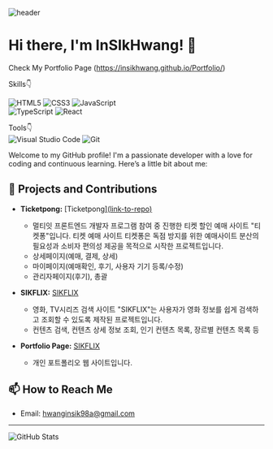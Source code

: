 ![header](https://capsule-render.vercel.app/api?type=waving&color=auto&height=300&section=header&text=INSIK's%20Github!&fontSize=90&animation=fadeIn)

# Hi there, I'm InSIkHwang! 👋

Check My Portfolio Page (https://insikhwang.github.io/Portfolio/)

Skills👇  
  
![HTML5](https://img.shields.io/badge/html5-%23E34F26.svg?style=for-the-badge&logo=html5&logoColor=white)
![CSS3](https://img.shields.io/badge/css3-%231572B6.svg?style=for-the-badge&logo=css3&logoColor=white)
![JavaScript](https://img.shields.io/badge/javascript-%23323330.svg?style=for-the-badge&logo=javascript&logoColor=%23F7DF1E)  
![TypeScript](https://img.shields.io/badge/typescript-%23007ACC.svg?style=for-the-badge&logo=typescript&logoColor=white)
![React](https://img.shields.io/badge/react-%2320232a.svg?style=for-the-badge&logo=react&logoColor=%2361DAFB)  

Tools👇  
![Visual Studio Code](https://img.shields.io/badge/Visual%20Studio%20Code-0078d7.svg?style=for-the-badge&logo=visual-studio-code&logoColor=white)
![Git](https://img.shields.io/badge/git-%23F05033.svg?style=for-the-badge&logo=git&logoColor=white)

Welcome to my GitHub profile! I'm a passionate developer with a love for coding and continuous learning. Here’s a little bit about me:

## 🔭 Projects and Contributions

- **Ticketpong:** [Ticketpong][(link-to-repo)](https://github.com/Ticketpong)
  - 멀티잇 프론트엔드 개발자 프로그램 참여 중 진행한 티켓 할인 예매 사이트 "티켓퐁"입니다. 티켓 예매 사이트 티켓퐁은 독점 방지를 위한 예매사이트 분산의 필요성과 소비자 편의성 제공을 목적으로 시작한 프로젝트입니다.
  - 상세페이지(예매, 결제, 상세)
  - 마이페이지(예매확인, 후기, 사용자 기기 등록/수정)
  - 관리자페이지(후기), 총괄
    
- **SIKFLIX:** [SIKFLIX]([link-to-repo](https://insikhwang.github.io/Sikflix/))
  - 영화, TV시리즈 검색 사이트 "SIKFLIX"는 사용자가 영화 정보를 쉽게 검색하고 조회할 수 있도록 제작된 프로젝트입니다.
  - 컨텐츠 검색, 컨텐츠 상세 정보 조회, 인기 컨텐츠 목록, 장르별 컨텐츠 목록 등

- **Portfolio Page:** [SIKFLIX]([link-to-repo](https://insikhwang.github.io/Portfolio#works))
  - 개인 포트폴리오 웹 사이트입니다.

## 📫 How to Reach Me

- Email: [hwanginsik98a@gmail.com](mailto:hwanginsik98a@gmail.com)

---

![GitHub Stats](https://github-readme-stats.vercel.app/api?username=InSIkHwang&show_icons=true&theme=radical)
